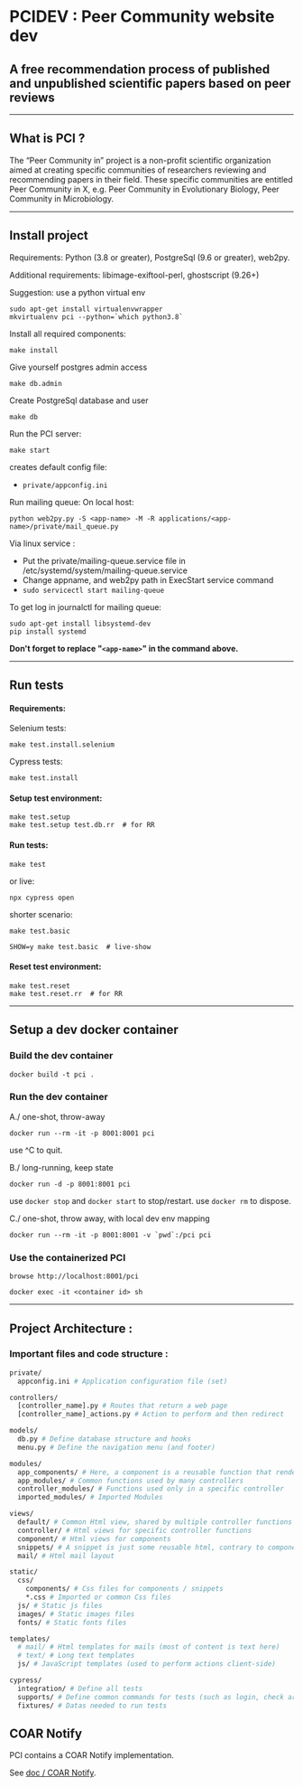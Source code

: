 # PCIDEV : Peer Community website dev

## A free recommendation process of published and unpublished scientific papers based on peer reviews

---

## What is PCI ?

The “Peer Community in” project is a non-profit scientific organization aimed at creating specific communities of researchers reviewing and recommending papers in their field. These specific communities are entitled Peer Community in X, e.g. Peer Community in Evolutionary Biology, Peer Community in Microbiology.

---

## Install project

Requirements: Python (3.8 or greater), PostgreSql (9.6 or greater), web2py.

Additional requirements: libimage-exiftool-perl, ghostscript (9.26+)

Suggestion: use a python virtual env

	sudo apt-get install virtualenvwrapper
	mkvirtualenv pci --python=`which python3.8`


Install all required components:

	make install

Give yourself postgres admin access

	make db.admin

Create PostgreSql database and user

	make db


Run the PCI server:

	make start

creates default config file:
- `private/appconfig.ini`

Run mailing queue:
On local host:

	python web2py.py -S <app-name> -M -R applications/<app-name>/private/mail_queue.py


Via linux service : 
- Put the private/mailing-queue.service file in /etc/systemd/system/mailing-queue.service
- Change appname, and web2py path in ExecStart service command
- ```sudo servicectl start mailing-queue```

To get log in journalctl for mailing queue:

	sudo apt-get install libsystemd-dev
	pip install systemd


**Don't forget to replace "`<app-name>`" in the command above.**

---

## Run tests

#### Requirements:

Selenium tests:

	make test.install.selenium

Cypress tests:

	make test.install

#### Setup test environment:

	make test.setup
	make test.setup test.db.rr  # for RR

#### Run tests:

	make test

or live:

	npx cypress open

shorter scenario:

	make test.basic

	SHOW=y make test.basic  # live-show

#### Reset test environment:

	make test.reset
	make test.reset.rr  # for RR

---

## Setup a dev docker container

### Build the dev container

	docker build -t pci .

### Run the dev container

A./ one-shot, throw-away

	docker run --rm -it -p 8001:8001 pci

use ^C to quit.


B./ long-running, keep state

	docker run -d -p 8001:8001 pci

use `docker stop` and `docker start` to stop/restart.
use `docker rm` to dispose.


C./ one-shot, throw away, with local dev env mapping

	docker run --rm -it -p 8001:8001 -v `pwd`:/pci pci

### Use the containerized PCI

	browse http://localhost:8001/pci

	docker exec -it <container id> sh

---

## Project Architecture :

### Important files and code structure :

```bash
private/
  appconfig.ini # Application configuration file (set)

controllers/
  [controller_name].py # Routes that return a web page
  [controller_name]_actions.py # Action to perform and then redirect

models/
  db.py # Define database structure and hooks
  menu.py # Define the navigation menu (and footer)

modules/
  app_components/ # Here, a component is a reusable function that render Html (most of components have a related html view file)
  app_modules/ # Common functions used by many controllers
  controller_modules/ # Functions used only in a specific controller
  imported_modules/ # Imported Modules

views/
  default/ # Common Html view, shared by multiple controller functions
  controller/ # Html views for specific controller functions
  component/ # Html views for components
  snippets/ # A snippet is just some reusable html, contrary to components no module function is needed to be run
  mail/ # Html mail layout

static/
  css/
    components/ # Css files for components / snippets
    *.css # Imported or common Css files
  js/ # Static js files
  images/ # Static images files
  fonts/ # Static fonts files

templates/
  # mail/ # Html templates for mails (most of content is text here)
  # text/ # Long text templates
  js/ # JavaScript templates (used to perform actions client-side)

cypress/
  integration/ # Define all tests
  supports/ # Define common commands for tests (such as login, check article status...)
  fixtures/ # Datas needed to run tests
```


COAR Notify
-----------

PCI contains a COAR Notify implementation.

See [doc / COAR Notify](doc/COAR-Notify.md).
